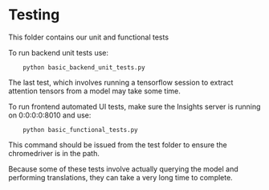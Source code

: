 # Testing

This folder contains our unit and functional tests

To run backend unit tests use:
```
    python basic_backend_unit_tests.py
```
The last test, which involves running a tensorflow session to extract attention tensors from a model may take some time.

To run frontend automated UI tests, make sure the Insights server is running on 0:0:0:0:8010 and use:
```
    python basic_functional_tests.py
```
This command should be issued from the test folder to ensure the chromedriver is in the path. 

Because some of these tests involve actually querying the model and performing translations, they can take a very long time to complete.